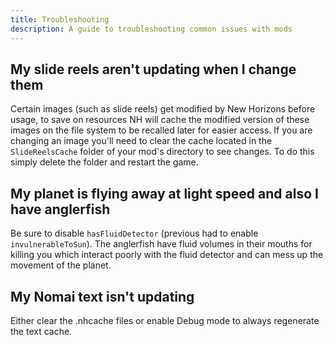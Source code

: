 ```yaml
---
title: Troubleshooting
description: A guide to troubleshooting common issues with mods
---
```


## My slide reels aren't updating when I change them

Certain images (such as slide reels) get modified by New Horizons before usage, to save on resources NH will cache
the modified version of these images on the file system to be recalled later for easier access. If you are changing
an image you'll need to clear the cache located in the `SlideReelsCache` folder of your mod's directory to see changes. To do this simply delete the folder and restart the game.

## My planet is flying away at light speed and also I have anglerfish

Be sure to disable `hasFluidDetector` (previous had to enable `invulnerableToSun`). The anglerfish have fluid volumes in their mouths for killing you 
which interact poorly with the fluid detector and can mess up the movement of the planet.

## My Nomai text isn't updating

Either clear the .nhcache files or enable Debug mode to always regenerate the text cache.